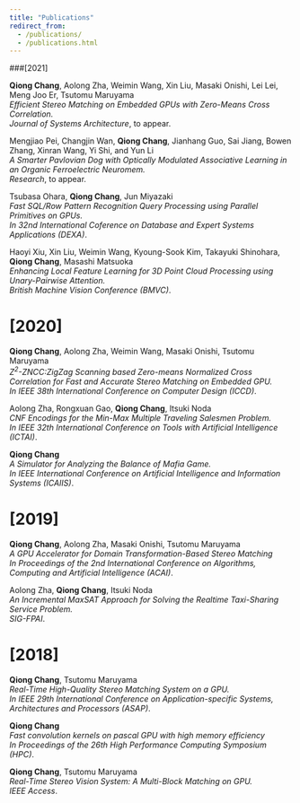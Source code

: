 ```yaml
---
title: "Publications"
redirect_from: 
  - /publications/
  - /publications.html
---
```

###[2021]

**Qiong Chang**, Aolong Zha, Weimin Wang, Xin Liu, Masaki Onishi, Lei Lei, Meng Joo Er, Tsutomu Maruyama<br />
<var>Efficient Stereo Matching on Embedded GPUs with Zero-Means Cross Correlation.</var><br />
_Journal of Systems Architecture_, to appear.

Mengjiao Pei, Changjin Wan, **Qiong Chang**, Jianhang Guo, Sai Jiang, Bowen Zhang, Xinran Wang, Yi Shi, and Yun Li<br /> 
  <var>A Smarter Pavlovian Dog with Optically Modulated Associative Learning in an Organic Ferroelectric Neuromem.</var><br /> 
  _Research_, to appear.

Tsubasa Ohara, **Qiong Chang**, Jun Miyazaki<br /> 
<var>Fast SQL/Row Pattern Recognition Query Processing using Parallel Primitives on GPUs.</var><br /> 
_In 32nd International Coference on Database and Expert Systems Applications (DEXA)_.

Haoyi Xiu, Xin Liu, Weimin Wang, Kyoung-Sook Kim, Takayuki Shinohara, **Qiong Chang**, Masashi Matsuoka<br />
<var>Enhancing Local Feature Learning for 3D Point Cloud Processing using Unary-Pairwise Attention.</var><br />
 _British Machine Vision Conference (BMVC)_.


[2020]
====== 
**Qiong Chang**, Aolong Zha, Weimin Wang, Masaki Onishi, Tsutomu Maruyama<br /> 
  <var>Z<sup>2</sup>-ZNCC:ZigZag Scanning based Zero-means Normalized Cross Correlation for Fast and Accurate Stereo Matching on Embedded GPU.</var><br />
  _In IEEE 38th International Conference on Computer Design (ICCD)_.

Aolong Zha, Rongxuan Gao, **Qiong Chang**, Itsuki Noda<br /> 
  <var> CNF Encodings for the Min-Max Multiple Traveling Salesmen Problem.</var><br />
  _In IEEE 32th International Conference on Tools with Artificial Intelligence (ICTAI)_.


**Qiong Chang**<br /> 
  <var>A Simulator for Analyzing the Balance of Mafia Game. </var><br />
  _In IEEE International Conference on Artificial Intelligence and Information Systems (ICAIIS)_.

[2019]
======

**Qiong Chang**, Aolong Zha, Masaki Onishi, Tsutomu Maruyama<br /> 
  <var>A GPU Accelerator for Domain Transformation-Based Stereo Matching</var><br />
  _In Proceedings of the 2nd International Conference on Algorithms, Computing and Artificial Intelligence (ACAI)_.

Aolong Zha, **Qiong Chang**, Itsuki Noda<br /> 
  <var>An Incremental MaxSAT Approach for Solving the Realtime Taxi-Sharing Service Problem.</var><br />
  _SIG-FPAI_.


[2018]
======

**Qiong Chang**, Tsutomu Maruyama<br /> 
  <var>Real-Time High-Quality Stereo Matching System on a GPU.</var><br />
  _In IEEE 29th International Conference on Application-specific Systems, Architectures and Processors (ASAP)_.


**Qiong Chang**<br /> 
  <var>Fast
  convolution kernels on pascal GPU with high memory efficiency</var><br />
  _In Proceedings of the 26th High Performance Computing Symposium (HPC)_.


**Qiong Chang**, Tsutomu Maruyama<br /> 
  <var>Real-Time Stereo Vision System: A Multi-Block Matching on GPU.</var><br />
  _IEEE Access_.

